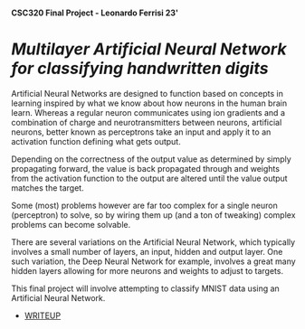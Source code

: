 #### **CSC320 Final Project - Leonardo Ferrisi 23'**


# *Multilayer Artificial Neural Network for classifying handwritten digits*

Artificial Neural Networks are designed to function based on concepts in learning inspired by what we know about how neurons in the human brain learn. Whereas a regular neuron communicates using ion gradients and a combination of charge and neurotransmitters between neurons, artificial neurons, better known as perceptrons take an input and apply it to an activation function defining what gets output. 

Depending on the correctness of the output value as determined by simply propagating forward, the value is back propagated through and weights from the activation function to the output are altered until the value output matches the target. 

Some (most) problems however are far too complex for a single neuron (perceptron) to solve, so by wiring them up (and a ton of tweaking) complex problems can become solvable.

There are several variations on the Artificial Neural Network, which typically involves a small number of layers, an input, hidden and output layer. One such variation, the Deep Neural Network for example, involves a great many hidden layers allowing for more neurons and weights to adjust to targets.

This final project will involve attempting to classify MNIST data using an Artificial Neural Network.

* [WRITEUP](WRITEUP.pdf)